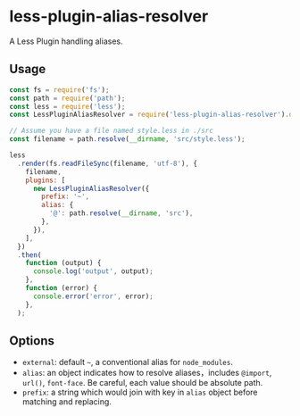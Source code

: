 # less-plugin-alias-resolver

A Less Plugin handling aliases.

## Usage

```js
const fs = require('fs');
const path = require('path');
const less = require('less');
const LessPluginAliasResolver = require('less-plugin-alias-resolver').default;

// Assume you have a file named style.less in ./src
const filename = path.resolve(__dirname, 'src/style.less');

less
  .render(fs.readFileSync(filename, 'utf-8'), {
    filename,
    plugins: [
      new LessPluginAliasResolver({
        prefix: '~',
        alias: {
          '@': path.resolve(__dirname, 'src'),
        },
      }),
    ],
  })
  .then(
    function (output) {
      console.log('output', output);
    },
    function (error) {
      console.error('error', error);
    },
  );
```

## Options

- `external`: default `~`, a conventional alias for `node_modules`.
- `alias`: an object indicates how to resolve aliases，includes `@import`, `url()`, `font-face`. Be careful, each value should be absolute path.
- `prefix`: a string which would join with key in `alias` object before matching and replacing.
